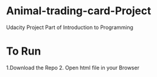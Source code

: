 # Animal-trading-card-Project

Udacity Project Part of Introduction to Programming 

# To Run

1.Download the Repo
2. Open html file in your Browser

